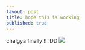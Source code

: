 ```yaml
---
layout: post
title: hope this is working
published: true
---
```


chalgya finally !! :DD
![]({{site.baseurl}}/https://upload.wikimedia.org/wikipedia/en/thumb/2/22/Heckert_GNU_white.svg/220px-Heckert_GNU_white.svg.png)
